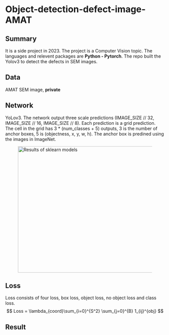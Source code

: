 # Object-detection-defect-image-AMAT
## Summary
It is a side project in 2023. The project is a Computer Vision topic. The languages and relevent packages are **Python - Pytorch**. The repo built the Yolov3 to detect the defects in SEM images. 
## Data
AMAT SEM image, **private**
## Network
YoLov3. The network output three scale predictions (IMAGE_SIZE // 32, IMAGE_SIZE // 16, IMAGE_SIZE // 8). Each prediction is a grid prediction. The cell in the grid has 3 * (num_classes + 5) outputs, 3 is the number of anchor boxes, 5 is (objectness, x, y, w, h). The anchor box is predined using the images in ImageNet.
<figure>

  <img 
  src="yolov3.png" 
  alt="Results of sklearn models" 
  width="700" height="400">
</figure>

## Loss
Loss consists of four loss, box loss, object loss, no object loss and class loss. 
$$ Loss = \lambda_{coord}\sum_{i=0}^{S^2} \sum_{j=0}^{B} 1_{ij}^{obj} $$

## Result
